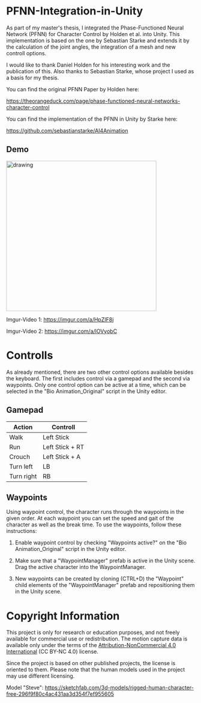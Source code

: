 # PFNN-Integration-in-Unity
As part of my master's thesis, I integrated the Phase-Functioned Neural Network (PFNN) for Character Control by Holden et al. into Unity. This implementation is based on the one by Sebastian Starke and extends it by the calculation of the joint angles, the integration of a mesh and new controll options.

I would like to thank Daniel Holden for his interesting work and the publication of this. Also thanks to Sebastian Starke, whose project I used as a basis for my thesis.


You can find the original PFNN Paper by Holden here: 

https://theorangeduck.com/page/phase-functioned-neural-networks-character-control

You can find the implementation of the PFNN in Unity by Starke here:

https://github.com/sebastianstarke/AI4Animation

## Demo
<img src="https://github.com/Nachbarino/PFNN-Integration-in-Unity/blob/main/img/PAndS.png" alt="drawing" width="400"/>

Imgur-Video 1: https://imgur.com/a/HpZIF8j

Imgur-Video 2: https://imgur.com/a/lOVyobC

# Controlls
As already mentioned, there are two other control options available besides the keyboard. The first includes control via a gamepad and the second via waypoints. Only one control option can be active at a time, which can be selected in the "Bio Animation_Original" script in the Unity editor.
## Gamepad
| Action  | Controll |
| ------------- | ------------- |
| Walk  | Left Stick |
| Run  | Left Stick + RT  |
| Crouch | Left Stick + A  |
| Turn left  | LB  |
| Turn right  | RB |

## Waypoints
Using waypoint control, the character runs through the waypoints in the given order. At each waypoint you can set the speed and gait of the character as well as the break time. To use the waypoints, follow these instructions:

1. Enable waypoint control by checking "Waypoints active?" on the "Bio Animation_Original" script in the Unity editor.

2. Make sure that a "WaypointManager" prefab is active in the Unity scene. Drag the active character into the WaypointManager. 

3. New waypoints can be created by cloning (CTRL+D) the "Waypoint" child elements of the "WaypointManager" prefab and repositioning them in the Unity scene.
   
# Copyright Information
This project is only for research or education purposes, and not freely available for commercial use or redistribution. The motion capture data is available only under the terms of the [Attribution-NonCommercial 4.0 International](https://creativecommons.org/licenses/by-nc/4.0/legalcode) (CC BY-NC 4.0) license.

Since the project is based on other published projects, the license is oriented to them. Please note that the human models used in the project may use different licensing.

Model "Steve": https://sketchfab.com/3d-models/rigged-human-character-free-296f9f80c4ac431aa3d354f7ef955605
